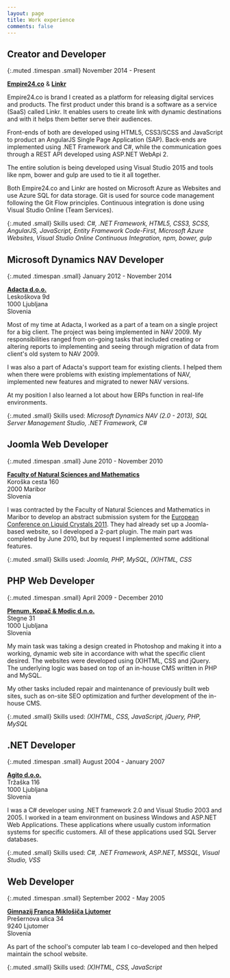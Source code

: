 ```yaml
---
layout: page
title: Work experience
comments: false
---
```


## Creator and Developer

{:.muted .timespan .small}
November 2014 - Present

**[Empire24.co][empire24]** & **[Linkr][linkr]**

Empire24.co is brand I created as a platform for releasing digital services and products. The first product under this brand is a software as a service (SaaS) called Linkr. It enables users to create link with dynamic destinations and with it helps them better serve their audiences.

Front-ends of both are developed using HTML5, CSS3/SCSS and JavaScript to product an AngularJS Single Page Application (SAP). Back-ends are implemented using .NET Framework and C#, while the communication goes through a REST API developed using ASP.NET WebApi 2.

The entire solution is being developed using Visual Studio 2015 and tools like npm, bower and gulp are used to tie it all together.

Both Empire24.co and Linkr are hosted on Microsoft Azure as Websites and use Azure SQL for data storage. Git is used for source code management following the Git Flow principles. Continuous integration is done using Visual Studio Online (Team Services).

{:.muted .small}
Skills used: *C#, .NET Framework, HTML5, CSS3, SCSS, AngularJS, JavaScript, Entity Framework Code-First, Microsoft Azure Websites, Visual Studio Online Continuous Integration, npm, bower, gulp*

## Microsoft Dynamics NAV Developer

{:.muted .timespan .small}
January 2012 - November 2014

**[Adacta d.o.o.][adacta]** <br />
Leskoškova 9d <br />
1000 Ljubljana <br />
Slovenia

Most of my time at Adacta, I worked as a part of a team on a single project for a big client. The project was being implemented in NAV 2009. My responsibilities ranged from on-going tasks that included creating or altering reports to implementing and seeing through migration of data from client's old system to NAV 2009.

I was also a part of Adacta's support team for existing clients. I helped them when there were problems with existing implementations of NAV, implemented new features and migrated to newer NAV versions.

At my position I also learned a lot about how ERPs function in real-life environments.

{:.muted .small}
Skills used: *Microsoft Dynamics NAV (2.0 - 2013), SQL Server Management Studio, .NET Framework, C#*

## Joomla Web Developer

{:.muted .timespan .small}
June 2010 - November 2010

**[Faculty of Natural Sciences and Mathematics][fnm]** <br />
Koroška cesta 160 <br />
2000 Maribor <br />
Slovenia

I was contracted by the Faculty of Natural Sciences and Mathematics in Maribor to develop an abstract submission system for the [European Conference on Liquid Crystals 2011][eclc2011]. They had already set up a Joomla-based website, so I developed a 2-part plugin. The main part was completed by June 2010, but by request I implemented some additional features.

{:.muted .small}
Skills used: *Joomla, PHP, MySQL, (X)HTML, CSS*

## PHP Web Developer

{:.muted .timespan .small}
April 2009 - December 2010

**[Plenum, Kopač & Modic d.n.o.][plenum]** <br />
Stegne 31 <br />
1000 Ljubljana <br />
Slovenia

My main task was taking a design created in Photoshop and making it into a working, dynamic web site in accordance with what the specific client desired. The websites were developed using (X)HTML, CSS and jQuery. The underlying logic was based on top of an in-house CMS written in PHP and MySQL.

My other tasks included repair and maintenance of previously built web sites, such as on-site SEO optimization and further development of the in-house CMS.

{:.muted .small}
Skills used: *(X)HTML, CSS, JavaScript, jQuery, PHP, MySQL*

## .NET Developer

{:.muted .timespan .small}
August 2004 - January 2007

**[Agito d.o.o.][agito]** <br />
Tržaška 116 <br />
1000 Ljubljana <br />
Slovenia

I was a C# developer using .NET framework 2.0 and Visual Studio 2003 and 2005. I worked in a team environment on business Windows and ASP.NET Web Applications. These applications where usually custom information systems for specific customers. All of these applications used SQL Server databases.

{:.muted .small}
Skills used: *C#, .NET Framework, ASP.NET, MSSQL, Visual Studio, VSS*

## Web Developer

{:.muted .timespan .small}
September 2002 - May 2005

**[Gimnazij Franca Miklošiča Ljutomer][gfml]** <br />
Prešernova ulica 34 <br />
9240 Ljutomer <br />
Slovenia

As part of the school's computer lab team I co-developed and then helped maintain the school website.

{:.muted .small}
Skills used: *(X)HTML, CSS, JavaScript*

[empire24]: http://empire24.co
[linkr]: http://lnkr.co
[adacta]: https://www.adacta.si/
[fnm]: http://www.fnm.uni-mb.si/
[eclc2011]: http://eclc2011.fnm.uni-mb.si/
[plenum]: https://www.plenum.si/
[agito]: http://www.agito.si/
[gfml]: http://www.gfm-ljutomer.si/
